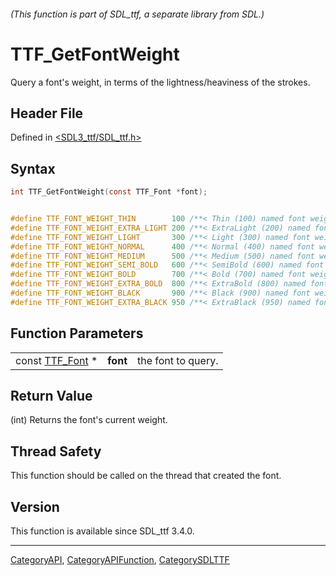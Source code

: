 ###### (This function is part of SDL_ttf, a separate library from SDL.)
# TTF_GetFontWeight

Query a font's weight, in terms of the lightness/heaviness of the strokes.

## Header File

Defined in [<SDL3_ttf/SDL_ttf.h>](https://github.com/libsdl-org/SDL_ttf/blob/main/include/SDL3_ttf/SDL_ttf.h)

## Syntax

```c
int TTF_GetFontWeight(const TTF_Font *font);


#define TTF_FONT_WEIGHT_THIN        100 /**< Thin (100) named font weight value */
#define TTF_FONT_WEIGHT_EXTRA_LIGHT 200 /**< ExtraLight (200) named font weight value */
#define TTF_FONT_WEIGHT_LIGHT       300 /**< Light (300) named font weight value */
#define TTF_FONT_WEIGHT_NORMAL      400 /**< Normal (400) named font weight value */
#define TTF_FONT_WEIGHT_MEDIUM      500 /**< Medium (500) named font weight value */
#define TTF_FONT_WEIGHT_SEMI_BOLD   600 /**< SemiBold (600) named font weight value */
#define TTF_FONT_WEIGHT_BOLD        700 /**< Bold (700) named font weight value */
#define TTF_FONT_WEIGHT_EXTRA_BOLD  800 /**< ExtraBold (800) named font weight value */
#define TTF_FONT_WEIGHT_BLACK       900 /**< Black (900) named font weight value */
#define TTF_FONT_WEIGHT_EXTRA_BLACK 950 /**< ExtraBlack (950) named font weight value */
```

## Function Parameters

|                              |          |                    |
| ---------------------------- | -------- | ------------------ |
| const [TTF_Font](TTF_Font) * | **font** | the font to query. |

## Return Value

(int) Returns the font's current weight.

## Thread Safety

This function should be called on the thread that created the font.

## Version

This function is available since SDL_ttf 3.4.0.

----
[CategoryAPI](CategoryAPI), [CategoryAPIFunction](CategoryAPIFunction), [CategorySDLTTF](CategorySDLTTF)

